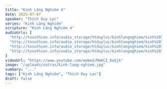 ```yaml
---
title: "Kinh Lăng Nghiêm 4"
date: 2025-07-07
speaker: "Thích Duy Lực"
series: "Kinh Lăng Nghiêm"
scripture: "Kinh Lăng Nghiêm 4"
audioUrls: [
  "http://tosuthien.info/audio_storage/htduyluc/kinhlangnghiem/kinh%20lang%20nghiem%2013.mp3",
  "http://tosuthien.info/audio_storage/htduyluc/kinhlangnghiem/kinh%20lang%20nghiem%2014.mp3",
  "http://tosuthien.info/audio_storage/htduyluc/kinhlangnghiem/kinh%20lang%20nghiem%2015.mp3",
  "http://tosuthien.info/audio_storage/htduyluc/kinhlangnghiem/kinh%20lang%20nghiem%2016.mp3",
]
videoUrl: "https://www.youtube.com/embed/MeKCZ_DuSjk"
image: "/uploads/sutras/kinh-lang-nghiem.jpg"
summary: "..."
tags: ["Kinh Lăng Nghiêm", "Thích Duy Lực"]
draft: false
---
```


